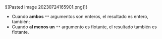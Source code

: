 ![[Pasted image 20230724165901.png]]}

- Cuando **ambos** `**` argumentos son enteros, el resultado es entero, también;
- Cuando **al menos un** `**` argumento es flotante, el resultado también es flotante.
